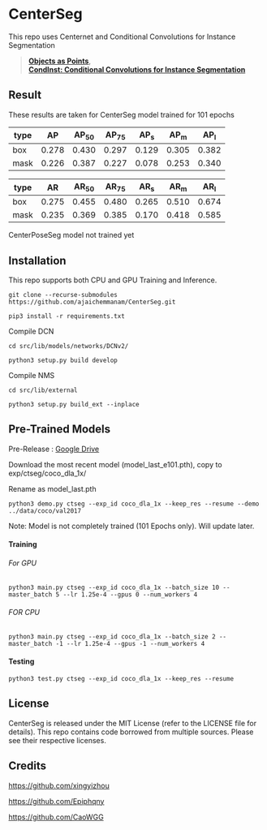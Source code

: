 # CenterSeg

This repo uses Centernet and Conditional Convolutions for Instance Segmentation

> [**Objects as Points**](http://arxiv.org/abs/1904.07850),  
> [**CondInst: Conditional Convolutions for Instance Segmentation**](https://arxiv.org/abs/2003.05664)

## Result

These results are taken for CenterSeg model trained for 101 epochs

| type | AP    | AP<sub>50</sub> | AP<sub>75</sub> | AP<sub>s</sub> | AP<sub>m</sub> | AP<sub>l</sub> |
| ---- | ----- | --------------- | --------------- | -------------- | -------------- | -------------- |
| box  | 0.278 | 0.430           | 0.297           | 0.129          | 0.305          | 0.382          |
| mask | 0.226 | 0.387           | 0.227           | 0.078          | 0.253          | 0.340          |

| type | AR    | AR<sub>50</sub> | AR<sub>75</sub> | AR<sub>s</sub> | AR<sub>m</sub> | AR<sub>l</sub> |
| ---- | ----- | --------------- | --------------- | -------------- | -------------- | -------------- |
| box  | 0.275 | 0.455           | 0.480           | 0.265          | 0.510          | 0.674          |
| mask | 0.235 | 0.369           | 0.385           | 0.170          | 0.418          | 0.585          |

CenterPoseSeg model not trained yet

## Installation

This repo supports both CPU and GPU Training and Inference.

```
git clone --recurse-submodules https://github.com/ajaichemmanam/CenterSeg.git

pip3 install -r requirements.txt
```

Compile DCN

```
cd src/lib/models/networks/DCNv2/

python3 setup.py build develop
```

Compile NMS

```
cd src/lib/external

python3 setup.py build_ext --inplace
```

## Pre-Trained Models

Pre-Release : [Google Drive](https://drive.google.com/drive/folders/1Uw0ucRLpyyHT0pGW2N0o5BcYdSfdNYyC?usp=sharing)

Download the most recent model (model_last_e101.pth), copy to exp/ctseg/coco_dla_1x/

Rename as model_last.pth

```
python3 demo.py ctseg --exp_id coco_dla_1x --keep_res --resume --demo ../data/coco/val2017
```

Note: Model is not completely trained (101 Epochs only). Will update later.

#### Training

###### For GPU

```
python3 main.py ctseg --exp_id coco_dla_1x --batch_size 10 --master_batch 5 --lr 1.25e-4 --gpus 0 --num_workers 4
```

###### FOR CPU

```
python3 main.py ctseg --exp_id coco_dla_1x --batch_size 2 --master_batch -1 --lr 1.25e-4 --gpus -1 --num_workers 4
```

#### Testing

```
python3 test.py ctseg --exp_id coco_dla_1x --keep_res --resume
```

## License

CenterSeg is released under the MIT License (refer to the LICENSE file for details).
This repo contains code borrowed from multiple sources. Please see their respective licenses.

## Credits

https://github.com/xingyizhou

https://github.com/Epiphqny

https://github.com/CaoWGG
